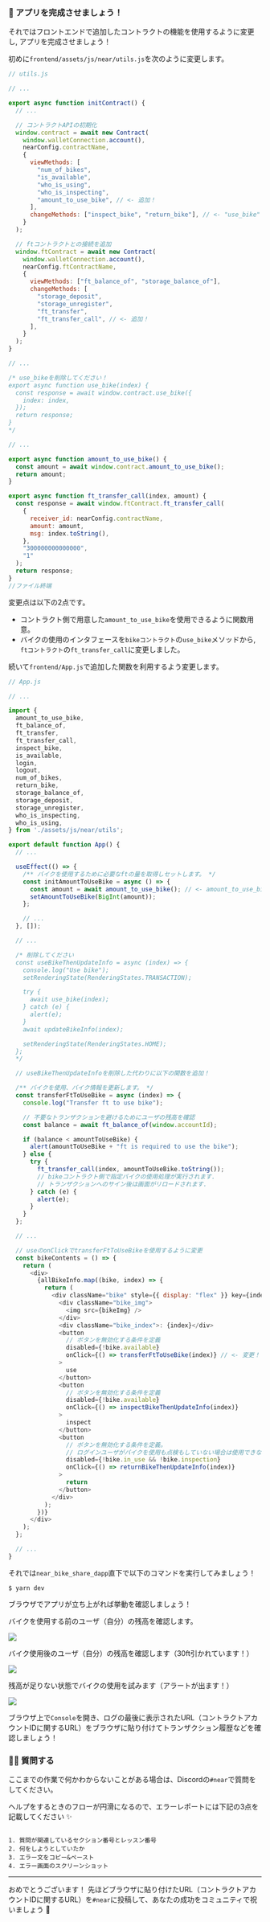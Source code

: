 ### 🚀 アプリを完成させましょう！

それではフロントエンドで追加したコントラクトの機能を使用するように変更し,
アプリを完成させましょう！

初めに`frontend/assets/js/near/utils.js`を次のように変更します。

```js
// utils.js

// ...

export async function initContract() {
  // ...

  // コントラクトAPIの初期化
  window.contract = await new Contract(
    window.walletConnection.account(),
    nearConfig.contractName,
    {
      viewMethods: [
        "num_of_bikes",
        "is_available",
        "who_is_using",
        "who_is_inspecting",
        "amount_to_use_bike", // <- 追加！
      ],
      changeMethods: ["inspect_bike", "return_bike"], // <- "use_bike" 削除
    }
  );

  // ftコントラクトとの接続を追加
  window.ftContract = await new Contract(
    window.walletConnection.account(),
    nearConfig.ftContractName,
    {
      viewMethods: ["ft_balance_of", "storage_balance_of"],
      changeMethods: [
        "storage_deposit",
        "storage_unregister",
        "ft_transfer",
        "ft_transfer_call", // <- 追加！
      ],
    }
  );
}

// ...

/* use_bikeを削除してください！
export async function use_bike(index) {
  const response = await window.contract.use_bike({
    index: index,
  });
  return response;
}
*/

// ...

export async function amount_to_use_bike() {
  const amount = await window.contract.amount_to_use_bike();
  return amount;
}

export async function ft_transfer_call(index, amount) {
  const response = await window.ftContract.ft_transfer_call(
    {
      receiver_id: nearConfig.contractName,
      amount: amount,
      msg: index.toString(),
    },
    "300000000000000",
    "1"
  );
  return response;
}
//ファイル終端
```

変更点は以下の2点です。

- コントラクト側で用意した`amount_to_use_bike`を使用できるように関数用意。
- バイクの使用のインタフェースを`bikeコントラクト`の`use_bike`メソッドから,
  `ftコントラクト`の`ft_transfer_call`に変更しました。

続いて`frontend/App.js`で追加した関数を利用するよう変更します。

```js
// App.js

// ...

import {
  amount_to_use_bike,
  ft_balance_of,
  ft_transfer,
  ft_transfer_call,
  inspect_bike,
  is_available,
  login,
  logout,
  num_of_bikes,
  return_bike,
  storage_balance_of,
  storage_deposit,
  storage_unregister,
  who_is_inspecting,
  who_is_using,
} from './assets/js/near/utils';

export default function App() {
  // ...

  useEffect(() => {
    /** バイクを使用するために必要なftの量を取得しセットします。 */
    const initAmountToUseBike = async () => {
      const amount = await amount_to_use_bike(); // <- amount_to_use_bike()使用
      setAmountToUseBike(BigInt(amount));
    };

    // ...
  }, []);

  // ...

  /* 削除してください
  const useBikeThenUpdateInfo = async (index) => {
    console.log("Use bike");
    setRenderingState(RenderingStates.TRANSACTION);

    try {
      await use_bike(index);
    } catch (e) {
      alert(e);
    }
    await updateBikeInfo(index);

    setRenderingState(RenderingStates.HOME);
  };
  */

  // useBikeThenUpdateInfoを削除した代わりに以下の関数を追加！

  /** バイクを使用、バイク情報を更新します。 */
  const transferFtToUseBike = async (index) => {
    console.log("Transfer ft to use bike");

    // 不要なトランザクションを避けるためにユーザの残高を確認
    const balance = await ft_balance_of(window.accountId);

    if (balance < amountToUseBike) {
      alert(amountToUseBike + "ft is required to use the bike");
    } else {
      try {
        ft_transfer_call(index, amountToUseBike.toString());
        // bikeコントラクト側で指定バイクの使用処理が実行されます.
        // トランザクションへのサイン後は画面がリロードされます.
      } catch (e) {
        alert(e);
      }
    }
  };

  // ...

  // useのonClickでtransferFtToUseBikeを使用するように変更
  const bikeContents = () => {
    return (
      <div>
        {allBikeInfo.map((bike, index) => {
          return (
            <div className="bike" style={{ display: "flex" }} key={index}>
              <div className="bike_img">
                <img src={bikeImg} />
              </div>
              <div className="bike_index">: {index}</div>
              <button
                // ボタンを無効化する条件を定義
                disabled={!bike.available}
                onClick={() => transferFtToUseBike(index)} // <- 変更！
              >
                use
              </button>
              <button
                // ボタンを無効化する条件を定義
                disabled={!bike.available}
                onClick={() => inspectBikeThenUpdateInfo(index)}
              >
                inspect
              </button>
              <button
                // ボタンを無効化する条件を定義。
                // ログインユーザがバイクを使用も点検もしていない場合は使用できないようにしています。
                disabled={!bike.in_use && !bike.inspection}
                onClick={() => returnBikeThenUpdateInfo(index)}
              >
                return
              </button>
            </div>
          );
        })}
      </div>
    );
  };

  // ...
}
```

それでは`near_bike_share_dapp`直下で以下のコマンドを実行してみましょう！

```
$ yarn dev
```

ブラウザでアプリが立ち上がれば挙動を確認しましょう！

バイクを使用する前のユーザ（自分）の残高を確認します。

![](4_1_1.png)

バイク使用後のユーザ（自分）の残高を確認します（30ft引かれています！）

![](4_1_2.png)

残高が足りない状態でバイクの使用を試みます（アラートが出ます！）

![](4_1_3.png)

ブラウザ上で`Console`を開き、ログの最後に表示されたURL（コントラクトアカウントIDに関するURL）をブラウザに貼り付けてトランザクション履歴などを確認しましょう！

### 🙋‍♂️ 質問する

ここまでの作業で何かわからないことがある場合は、Discordの`#near`で質問をしてください。

ヘルプをするときのフローが円滑になるので、エラーレポートには下記の3点を記載してください ✨

```

1. 質問が関連しているセクション番号とレッスン番号
2. 何をしようとしていたか
3. エラー文をコピー&ペースト
4. エラー画面のスクリーンショット

```

---

おめでとうございます！
先ほどブラウザに貼り付けたURL（コントラクトアカウントIDに関するURL）を`#near`に投稿して、あなたの成功をコミュニティで祝いましょう 🎉
